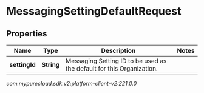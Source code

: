 # MessagingSettingDefaultRequest


## Properties

| Name | Type | Description | Notes |
| ------------ | ------------- | ------------- | ------------- |
| **settingId** | **String** | Messaging Setting ID to be used as the default for this Organization. |  |




_com.mypurecloud.sdk.v2:platform-client-v2:221.0.0_
